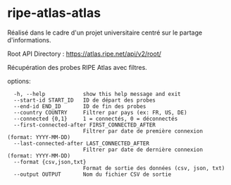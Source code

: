 # ripe-atlas-atlas
Réalisé dans le cadre d'un projet universitaire centré sur le partage d'informations.

Root API Directory : https://atlas.ripe.net/api/v2/root/

Récupération des probes RIPE Atlas avec filtres.

options:
```
  -h, --help            show this help message and exit
  --start-id START_ID   ID de départ des probes
  --end-id END_ID       ID de fin des probes
  --country COUNTRY     Filtrer par pays (ex: FR, US, DE)
  --connected {0,1}     1 = connectés, 0 = déconnectés
  --first-connected-after FIRST_CONNECTED_AFTER
                        Filtrer par date de première connexion (format: YYYY-MM-DD)
  --last-connected-after LAST_CONNECTED_AFTER
                        Filtrer par date de dernière connexion (format: YYYY-MM-DD)
  --format {csv,json,txt}
                        Format de sortie des données (csv, json, txt)
  --output OUTPUT       Nom du fichier CSV de sortie
```
